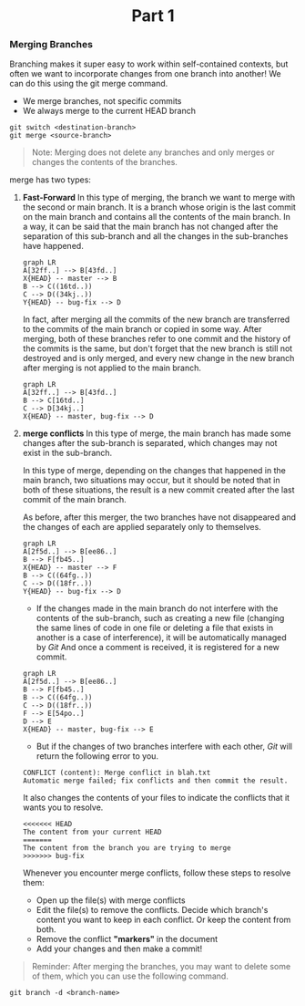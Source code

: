 <h1 align="center">Part 1</h1>

<h3>Merging Branches</h3>

Branching makes it super easy to work within self-contained contexts, but often we want to incorporate changes from one branch into another! We can do this using the git merge command.

- We merge branches, not specific commits
- We always merge to the current HEAD branch

```cosole
git switch <destination-branch>
git merge <source-branch>
```

> Note: Merging does not delete any branches and only merges or changes the contents of the branches.

merge has two types:

1. **Fast-Forward**
	In this type of merging, the branch we want to merge with the second or main branch. It is a branch whose origin is the last commit on the main branch and contains all the contents of the main branch. In a way, it can be said that the main branch has not changed after the separation of this sub-branch and all the changes in the sub-branches have happened.

	```mermaid
	graph LR
	A[32ff..] --> B[43fd..]
	X{HEAD} -- master --> B
	B --> C((16td..))
	C --> D((34kj..))
	Y{HEAD} -- bug-fix --> D
	```

	In fact, after merging all the commits of the new branch are transferred to the commits of the main branch or copied in some way. After merging, both of these branches refer to one commit and the history of the commits is the same, but don't forget that the new branch is still not destroyed and is only merged, and every new change in the new branch after merging is not applied to the main branch.

	```mermaid
	graph LR
	A[32ff..] --> B[43fd..]
	B --> C[16td..]
	C --> D[34kj..]
	X{HEAD} -- master, bug-fix --> D
	```
	
2. **merge conflicts**
	In this type of merge, the main branch has made some changes after the sub-branch is separated, which changes may not exist in the sub-branch.
	
	In this type of merge, depending on the changes that happened in the main branch, two situations may occur, but it should be noted that in both of these situations, the result is a new commit created after the last commit of the main branch.
	
	As before, after this merger, the two branches have not disappeared and the changes of each are applied separately only to themselves.
		
	```mermaid
	graph LR
	A[2f5d..] --> B[ee86..]
	B --> F[fb45..]
	X{HEAD} -- master --> F
	B --> C((64fg..))
	C --> D((18fr..))
	Y{HEAD} -- bug-fix --> D
	```
	
	- If the changes made in the main branch do not interfere with the contents of the sub-branch, such as creating a new file (changing the same lines of code in one file or deleting a file that exists in another is a case of interference), it will be automatically managed by *Git* And once a comment is received, it is registered for a new commit.
	
	```mermaid
	graph LR
	A[2f5d..] --> B[ee86..]
	B --> F[fb45..]
	B --> C((64fg..))
	C --> D((18fr..))
	F --> E[54po..]
	D --> E
	X{HEAD} -- master, bug-fix --> E
	```
	
	- But if the changes of two branches interfere with each other, *Git* will return the following error to you.
	
	```cosole 
	CONFLICT (content): Merge conflict in blah.txt
	Automatic merge failed; fix conflicts and then commit the result.
	```

	It also changes the contents of your files to indicate the conflicts that it wants you to resolve.
	```
	<<<<<<< HEAD
	The content from your current HEAD
	=======
	The content from the branch you are trying to merge
	>>>>>>> bug-fix
	```
	
	Whenever you encounter merge conflicts, follow these steps to resolve them:
	- Open up the file(s) with merge conflicts
	- Edit the file(s) to remove the conflicts. Decide which branch's content you want to keep in each conflict.  Or keep the content from both.
	- Remove the conflict **"markers"** in the document
	- Add your changes and then make a commit!
	


> Reminder: After merging the branches, you may want to delete some of them, which you can use the following command.

```console
git branch -d <branch-name>
```

